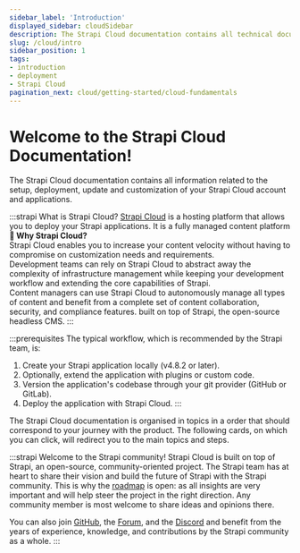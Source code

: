 ```yaml
---
sidebar_label: 'Introduction'
displayed_sidebar: cloudSidebar
description: The Strapi Cloud documentation contains all technical documentation related to the setup, deployment, update and customization of your Strapi Cloud account and applications.
slug: /cloud/intro
sidebar_position: 1
tags:
- introduction
- deployment
- Strapi Cloud
pagination_next: cloud/getting-started/cloud-fundamentals
---
```


# Welcome to the Strapi Cloud Documentation!

<!--
<SubtleCallout title="Strapi Cloud & Strapi CMS docs" emoji="📍">

There are 2 Strapi documentations, one for each Strapi product:

- <Icon name="cloud" /> The **Cloud documentation**, that you're currently reading, which is about deploying your Strapi application to Strapi Cloud and managing your Strapi Cloud projects and settings.
- <Icon name="feather" /> The **[CMS documentation](/cms/intro)** contains all the information related to the admin panel as well as all the technical information related to the setup, advanced usage, customization and update of your Strapi 5 application.

</SubtleCallout>
-->

The Strapi Cloud documentation contains all information related to the setup, deployment, update and customization of your Strapi Cloud account and applications. 

:::strapi What is Strapi Cloud?
[Strapi Cloud](https://strapi.io/cloud) is a hosting platform that allows you to deploy your Strapi applications. It is a fully managed content platform <Annotation>**🤝 Why Strapi Cloud?**<br />Strapi Cloud enables you to increase your content velocity without having to compromise on customization needs and requirements. <br /> Development teams can rely on Strapi Cloud to abstract away the complexity of infrastructure management while keeping your development workflow and extending the core capabilities of Strapi. <br /> Content managers can use Strapi Cloud to autonomously manage all types of content and benefit from a complete set of content collaboration, security, and compliance features.</Annotation> built on top of Strapi, the open-source headless CMS.
:::

:::prerequisites
The typical workflow, which is recommended by the Strapi team, is:
1. Create your Strapi application locally (v4.8.2 or later).
2. Optionally, extend the application with plugins or custom code.
3. Version the application's codebase through your git provider (GitHub or GitLab).
4. Deploy the application with Strapi Cloud.
:::

The Strapi Cloud documentation is organised in topics in a order that should correspond to your journey with the product. The following cards, on which you can click, will redirect you to the main topics and steps.

<CustomDocCardsWrapper>
  <CustomDocCard emoji="☁️" title="Project creation" description="Step-by-step guide to guide you through the creation and deployment of a Strapi Cloud project." link="/cloud/getting-started/deployment" />
  <CustomDocCard emoji="💸" title="Information on billing & usage" description="All details on Strapi Cloud plans & billing, including overages and project suspension." link="/cloud/getting-started/usage-billing" />
  <CustomDocCard emoji="🗃️" title="Projects overview" description="Information on how to access Strapi Cloud projects to view their details & usage, and manage them." link="/cloud/projects/overview" />
  <CustomDocCard emoji="⚙️" title="Projects settings" description="Details on all the available settings for Strapi Cloud projects and how to configure them." link="/cloud/projects/settings"/>
  <CustomDocCard emoji="🤝" title="Collaboration" description="Documentation for the Collaboration feature to invite other users to access and manage a project." link="/cloud/projects/collaboration"/>
  <CustomDocCard emoji="🚀" title="Deployments management" description="All details on the deployment of a Strapi Cloud project, including triggering or cancelling a deployment." link="/cloud/projects/deploys" />
  <CustomDocCard emoji="🧾" title="Account billing & details" description="Information on Strapi Cloud subscriptions and how to manage, edit and cancel them." link="/cloud/account/account-billing" />
</CustomDocCardsWrapper>

:::strapi Welcome to the Strapi community!
Strapi Cloud is built on top of Strapi, an open-source, community-oriented project. The Strapi team has at heart to share their vision and build the future of Strapi with the Strapi community. This is why the [roadmap](https://feedback.strapi.io) is open: as all insights are very important and will help steer the project in the right direction. Any community member is most welcome to share ideas and opinions there.

You can also join [GitHub](https://github.com/strapi/strapi), the [Forum](https://forum.strapi.io/), and the [Discord](https://discord.strapi.io) and benefit from the years of experience, knowledge, and contributions by the Strapi community as a whole.
:::
